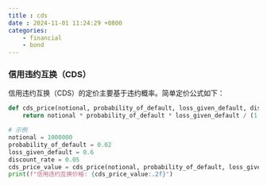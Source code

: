 ```yaml
---
title : cds
date : 2024-11-01 11:24:29 +0800
categories: 
    - financial
    - bond
---
```


<script>
  MathJax = {
    tex: {
      inlineMath: [['$', '$'], ['\\(', '\\)']],
      displayMath: [['$$', '$$'], ['\\[', '\\]']]
    }
  };
</script>
<script src="https://cdn.jsdelivr.net/npm/mathjax@3/es5/tex-mml-chtml.js"></script>

### 信用违约互换（CDS）

信用违约互换（CDS）的定价主要基于违约概率。简单定价公式如下：

```py
def cds_price(notional, probability_of_default, loss_given_default, discount_rate):
    return notional * probability_of_default * loss_given_default / (1 + discount_rate)

# 示例
notional = 1000000
probability_of_default = 0.02
loss_given_default = 0.6
discount_rate = 0.05
cds_price_value = cds_price(notional, probability_of_default, loss_given_default, discount_rate)
print(f"信用违约互换价格: {cds_price_value:.2f}")
```
